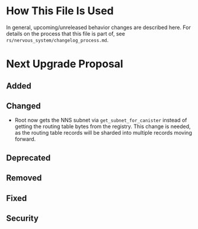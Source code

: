 # How This File Is Used

In general, upcoming/unreleased behavior changes are described here. For details
on the process that this file is part of, see
`rs/nervous_system/changelog_process.md`.

# Next Upgrade Proposal

## Added

## Changed

* Root now gets the NNS subnet via `get_subnet_for_canister` instead of getting the routing table bytes from the
  registry. This change is needed, as the routing table records will be sharded into multiple records moving forward.

## Deprecated

## Removed

## Fixed

## Security
